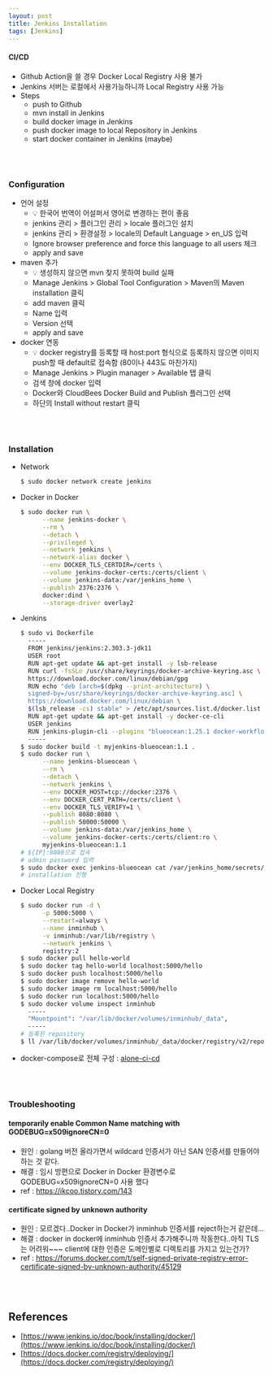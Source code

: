 ```yaml
---
layout: post
title: Jenkins Installation
tags: [Jenkins]
---
```


#### CI/CD
- Github Action을 쓸 경우 Docker Local Registry 사용 불가
- Jenkins 서버는 로컬에서 사용가능하니까 Local Registry 사용 가능
- Steps
  - push to Github
  - mvn install in Jenkins
  - build docker image in Jenkins
  - push docker image to local Repository in Jenkins
  - start docker container in Jenkins (maybe)
<br>
<br>

### Configuration
- 언어 설정
  - 💡 한국어 번역이 어설퍼서 영어로 변경하는 편이 좋음
  - jenkins 관리 > 플러그인 관리 > locale 플러그인 설치
  - jenkins 관리 > 환경설정 > locale의 Default Language > en_US 입력
  - Ignore browser preference and force this language to all users 체크
  - apply and save
- maven 추가
  - 💡 생성하지 않으면 mvn 찾지 못하여 build 실패
  - Manage Jenkins > Global Tool Configuration > Maven의 Maven installation 클릭
  - add maven 클릭
  - Name 입력
  - Version 선택
  - apply and save
- docker 연동
  - 💡 docker registry를 등록할 때 host:port 형식으로 등록하지 않으면 이미지 push할 때 default로 접속함 (80이나 443도 마찬가지)
  - Manage Jenkins > Plugin manager > Available 탭 클릭
  - 검색 창에 docker 입력
  - Docker와 CloudBees Docker Build and Publish 플러그인 선택
  - 하단의 Install without restart 클릭
<br>
<br>

### Installation
- Network
    ```bash
    $ sudo docker network create jenkins
    ```
- Docker in Docker
    ```bash
    $ sudo docker run \
          --name jenkins-docker \
          --rm \
          --detach \
          --privileged \
          --network jenkins \
          --network-alias docker \
          --env DOCKER_TLS_CERTDIR=/certs \
          --volume jenkins-docker-certs:/certs/client \
          --volume jenkins-data:/var/jenkins_home \
          --publish 2376:2376 \
          docker:dind \
          --storage-driver overlay2
    ```
- Jenkins
    ```bash
    $ sudo vi Dockerfile
      -----
      FROM jenkins/jenkins:2.303.3-jdk11
      USER root
      RUN apt-get update && apt-get install -y lsb-release
      RUN curl -fsSLo /usr/share/keyrings/docker-archive-keyring.asc \
      https://download.docker.com/linux/debian/gpg
      RUN echo "deb [arch=$(dpkg --print-architecture) \
      signed-by=/usr/share/keyrings/docker-archive-keyring.asc] \
      https://download.docker.com/linux/debian \
      $(lsb_release -cs) stable" > /etc/apt/sources.list.d/docker.list
      RUN apt-get update && apt-get install -y docker-ce-cli
      USER jenkins
      RUN jenkins-plugin-cli --plugins "blueocean:1.25.1 docker-workflow:1.26"
      -----
    $ sudo docker build -t myjenkins-blueocean:1.1 .
    $ sudo docker run \
          --name jenkins-blueocean \
          --rm \
          --detach \
          --network jenkins \
          --env DOCKER_HOST=tcp://docker:2376 \
          --env DOCKER_CERT_PATH=/certs/client \
          --env DOCKER_TLS_VERIFY=1 \
          --publish 8080:8080 \
          --publish 50000:50000 \
          --volume jenkins-data:/var/jenkins_home \
          --volume jenkins-docker-certs:/certs/client:ro \
          myjenkins-blueocean:1.1
    # ${IP}:8080으로 접속
    # admin password 입력
    $ sudo docker exec jenkins-blueocean cat /var/jenkins_home/secrets/initialAdminPassword
    # installation 진행
    ```
- Docker Local Registry
    ```bash
    $ sudo docker run -d \
          -p 5000:5000 \
          --restart=always \
          --name inminhub \
          -v inminhub:/var/lib/registry \
          --network jenkins \
          registry:2
    $ sudo docker pull hello-world
    $ sudo docker tag hello-world localhost:5000/hello
    $ sudo docker push localhost:5000/hello
    $ sudo docker image remove hello-world
    $ sudo docker image rm localhost:5000/hello
    $ sudo docker run localhost:5000/hello
    $ sudo docker volume inspect inminhub
      -----
      "Mountpoint": "/var/lib/docker/volumes/inminhub/_data",
      -----
    # 등록된 repository
    $ ll /var/lib/docker/volumes/inminhub/_data/docker/registry/v2/repositories/
    ```
- docker-compose로 전체 구성 : [alone-ci-cd](https://github.com/inminhouse/alone-ci-cd)
<br>
<br>

### Troubleshooting
#### temporarily enable Common Name matching with GODEBUG=x509ignoreCN=0
- 원인 : golang 버전 올라가면서 wildcard 인증서가 아닌 SAN 인증서를 만들어야 하는 것 같다.
- 해결 : 임시 방편으로 Docker in Docker 환경변수로 GODEBUG=x509ignoreCN=0 사용 했다
- ref : https://ikcoo.tistory.com/143

#### certificate signed by unknown authority
- 원인 : 모르겠다..Docker in Docker가 inminhub 인증서를 reject하는거 같은데...
- 해결 : docker in docker에 inminhub 인증서 추가해주니까 작동한다..아직 TLS는 어려워~~~ client에 대한 인증은 도메인별로 디렉토리를 가지고 있는건가?
- ref : https://forums.docker.com/t/self-signed-private-registry-error-certificate-signed-by-unknown-authority/45129
<br>
<br>

## References
- [https://www.jenkins.io/doc/book/installing/docker/](https://www.jenkins.io/doc/book/installing/docker/)
- [https://docs.docker.com/registry/deploying/](https://docs.docker.com/registry/deploying/)
